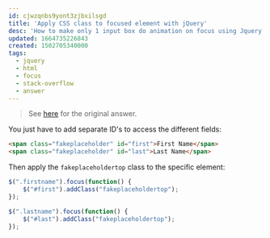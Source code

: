 ```yaml
---
id: cjwzqnbs9yont3zjbxilsgd
title: 'Apply CSS class to focused element with jQuery'
desc: 'How to make only 1 input box do animation on focus using Jquery'
updated: 1664735226843
created: 1502705340000
tags:
  - jquery
  - html
  - focus
  - stack-overflow
  - answer
---
```


> See [here](https://stackoverflow.com/a/45668338/6456163) for the original answer.

You just have to add separate ID's to access the different fields:

```html
<span class="fakeplaceholder" id="first">First Name</span>
<span class="fakeplaceholder" id="last">Last Name</span>
```

Then apply the `fakeplaceholdertop` class to the specific element:

```js
$(".firstname").focus(function() {
    $("#first").addClass("fakeplaceholdertop");
});

$(".lastname").focus(function() {
    $("#last").addClass("fakeplaceholdertop");
});
```

